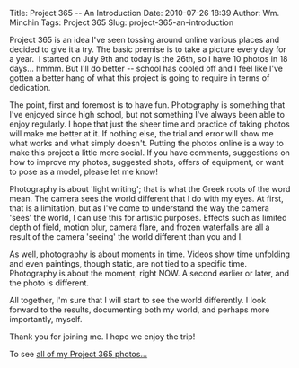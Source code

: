 Title: Project 365 -- An Introduction
Date: 2010-07-26 18:39
Author: Wm. Minchin
Tags: Project 365
Slug: project-365-an-introduction

Project 365 is an idea I've seen tossing around online various places
and decided to give it a try. The basic premise is to take a picture
every day for a year.  I started on July 9th and today is the 26th, so I
have 10 photos in 18 days… hmmm. But I'll do better -- school has cooled
off and I feel like I've gotten a better hang of what this project is
going to require in terms of dedication.

The point, first and foremost is to have fun. Photography is something
that I've enjoyed since high school, but not something I've always been
able to enjoy regularly. I hope that just the sheer time and practice of
taking photos will make me better at it. If nothing else, the trial and
error will show me what works and what simply doesn't. Putting the
photos online is a way to make this project a little more social. If you
have comments, suggestions on how to improve my photos, suggested shots,
offers of equipment, or want to pose as a model, please let me know!

Photography is about 'light writing'; that is what the Greek roots of
the word mean. The camera sees the world different that I do with my
eyes. At first, that is a limitation, but as I've come to understand the
way the camera 'sees' the world, I can use this for artistic purposes.
Effects such as limited depth of field, motion blur, camera flare, and
frozen waterfalls are all a result of the camera 'seeing' the world
different than you and I.

As well, photography is about moments in time. Videos show time
unfolding and even paintings, though static, are not tied to a specific
time. Photography is about the moment, right NOW. A second earlier or
later, and the photo is different.

All together, I'm sure that I will start to see the world differently. I
look forward to the results, documenting both my world, and perhaps more
importantly, myself.

Thank you for joining me. I hope we enjoy the trip!

To see [all of my Project 365
photos...](tag/project-365.html)
